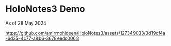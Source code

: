 # HoloNotes3 Demo

As of 28 May 2024

https://github.com/amirmohideen/HoloNotes3/assets/127349033/3d19df4a-6d35-4c77-a8b6-3678eedc0068
